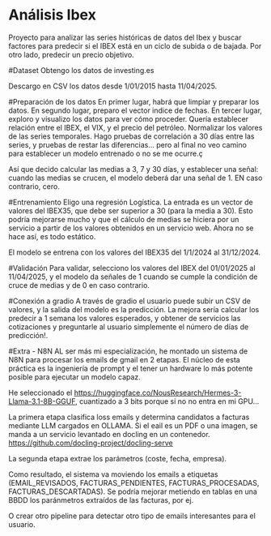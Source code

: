 # Análisis Ibex
Proyecto para analizar las series históricas de datos del Ibex y buscar factores para predecir si el IBEX está en un ciclo de subida o de bajada. Por otro lado, predecir un precio objetivo.

#Dataset
Obtengo los datos de investing.es

Descargo en CSV los datos desde 1/01/2015 hasta 11/04/2025.

#Preparación de los datos
En primer lugar, habrá que limpiar y preparar los datos. 
En segundo lugar, preparo el vector indice de fechas. 
En tercer lugar, exploro y visualizo los datos para ver cómo proceder.
Quería establecer relación entre el IBEX, el VIX, y el precio del petróleo.
Normalizar los valores de las series temporales.
Hago pruebas de correlación a 30 días entre las series, y pruebas de restar las diferencias... pero al final no veo camino para establecer un modelo entrenado o no se me ocurre.ç

Así que decido calcular las medias a 3, 7 y 30 días, y establecer una señal: cuando las medias se crucen, el modelo deberá dar una señal de 1. EN caso contrario, cero.

#Entrenamiento
Eligo una regresión Logística. La entrada es un vector de valores del IBEX35, que debe ser superior a 30 (para la media a 30). Esto podría mejorarse mucho y que el cálculo de medias se hiciera por un servicio a partir de los valores obtenidos en un servicio web. Ahora no se hace así, es todo estático.

El modelo se entrena con los valores del IBEX35 del 1/1/2024 al 31/12/2024. 

#Validación
Para validar, selecciono los valores del IBEX del 01/01/2025 al 11/04/2025, y el modelo da señales de 1 cuando se cumple la condición de cruce de medias y de 0 en caso contrario.

#Conexión a gradio
A través de gradio el usuario puede subir un CSV de valores, y la salida del modelo es la predicción.
La mejora sería calcular los predecir a 1 semana los valores esperados, y obtener de servicios las cotizaciones y preguntarle al usuario simplemente el número de días de predicción!. 

#Extra - N8N
AL ser más mi especialización, he montado un sistema de N8N para procesar los emails de gmail en 2 etapas. El núcleo de esta práctica es la ingeniería de prompt y el tener un hardware lo más potente posible para ejecutar un modelo capaz. 

He seleccionado el https://huggingface.co/NousResearch/Hermes-3-Llama-3.1-8B-GGUF, cuantizado a 3 bits porque si no no entra en mi GPU...

La primera etapa clasifica loss emails y determina candidatos a facturas mediante LLM cargados en OLLAMA. Si el eail es un PDF o una imagen, se manda a un servicio levantado en docling en un contenedor. https://github.com/docling-project/docling-serve

La segunda etapa extrae los parámetros (coste, fecha, empresa).

Como resultado, el sistema va moviendo los emails a etiquetas (EMAIL_REVISADOS, FACTURAS_PENDIENTES, FACTURAS_PROCESADAS, FACTURAS_DESCARTADAS). Se podría mejorar metiendo en tablas en una BBDD los paránmetros extraídos de las facturas, por ej. 

O crear otro pipeline para detectar otro tipo de emails interesantes para el usuario.

